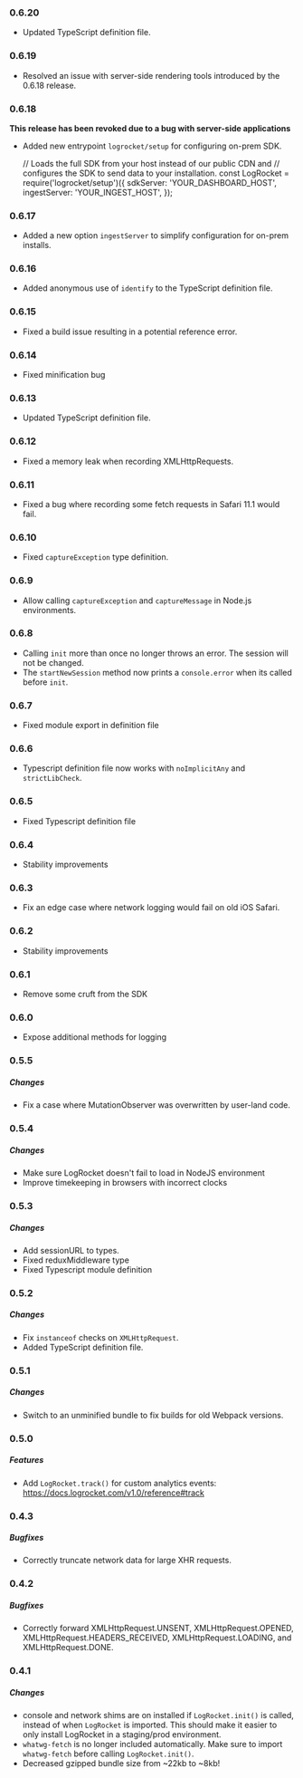 ### 0.6.20
* Updated TypeScript definition file.

### 0.6.19
* Resolved an issue with server-side rendering tools introduced by the 0.6.18 release.

### 0.6.18
**This release has been revoked due to a bug with server-side applications**

* Added new entrypoint `logrocket/setup` for configuring on-prem SDK.

    // Loads the full SDK from your host instead of our public CDN and
    // configures the SDK to send data to your installation.
    const LogRocket = require('logrocket/setup')({
      sdkServer: 'YOUR_DASHBOARD_HOST',
      ingestServer: 'YOUR_INGEST_HOST',
    });

### 0.6.17
* Added a new option `ingestServer` to simplify configuration for on-prem installs.

### 0.6.16
* Added anonymous use of `identify` to the TypeScript definition file.

### 0.6.15
* Fixed a build issue resulting in a potential reference error.

### 0.6.14
* Fixed minification bug

### 0.6.13
* Updated TypeScript definition file.

### 0.6.12
* Fixed a memory leak when recording XMLHttpRequests.

### 0.6.11
* Fixed a bug where recording some fetch requests in Safari 11.1 would fail.

### 0.6.10
* Fixed `captureException` type definition.

### 0.6.9
* Allow calling `captureException` and `captureMessage` in Node.js environments.

### 0.6.8
* Calling `init` more than once no longer throws an error. The session will not be changed.
* The `startNewSession` method now prints a `console.error` when its called before `init`.

### 0.6.7
* Fixed module export in definition file

### 0.6.6
* Typescript definition file now works with `noImplicitAny` and `strictLibCheck`.

### 0.6.5
* Fixed Typescript definition file

### 0.6.4

* Stability improvements

### 0.6.3

* Fix an edge case where network logging would fail on old iOS Safari.

### 0.6.2

* Stability improvements

### 0.6.1

* Remove some cruft from the SDK

### 0.6.0

* Expose additional methods for logging

### 0.5.5

##### Changes

* Fix a case where MutationObserver was overwritten by user-land code.

### 0.5.4

##### Changes

* Make sure LogRocket doesn't fail to load in NodeJS environment
* Improve timekeeping in browsers with incorrect clocks

### 0.5.3

##### Changes

* Add sessionURL to types.
* Fixed reduxMiddleware type
* Fixed Typescript module definition

### 0.5.2

##### Changes

* Fix `instanceof` checks on `XMLHttpRequest`.
* Added TypeScript definition file.

### 0.5.1

##### Changes

* Switch to an unminified bundle to fix builds for old Webpack versions.

### 0.5.0

##### Features

* Add `LogRocket.track()` for custom analytics events: https://docs.logrocket.com/v1.0/reference#track

### 0.4.3

##### Bugfixes

* Correctly truncate network data for large XHR requests.

### 0.4.2

##### Bugfixes

* Correctly forward XMLHttpRequest.UNSENT, XMLHttpRequest.OPENED, XMLHttpRequest.HEADERS_RECEIVED, XMLHttpRequest.LOADING, and XMLHttpRequest.DONE.

### 0.4.1

##### Changes

* console and network shims are on installed if `LogRocket.init()` is called, instead of when
`LogRocket` is imported. This should make it easier to only install LogRocket in a staging/prod
environment.
* `whatwg-fetch` is no longer included automatically. Make sure to import `whatwg-fetch` before calling `LogRocket.init()`.
* Decreased gzipped bundle size from ~22kb to ~8kb!
